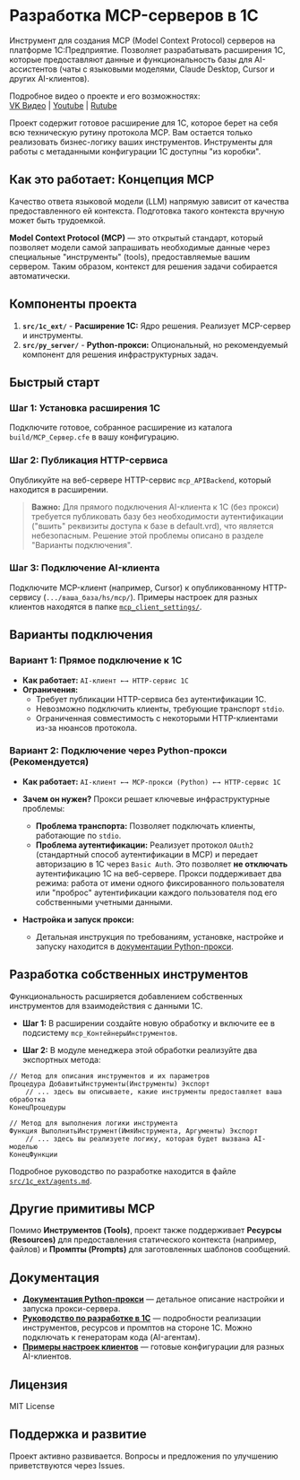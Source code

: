 # Разработка MCP-серверов в 1С

Инструмент для создания MCP (Model Context Protocol) серверов на платформе 1С:Предприятие. Позволяет разрабатывать расширения 1С, которые предоставляют данные и функциональность базы для AI-ассистентов (чаты с языковыми моделями, Claude Desktop, Cursor и других AI-клиентов).

Подробное видео о проекте и его возможностях:  
[VK Видео](https://vkvideo.ru/video-219359576_456239024) | [Youtube](https://youtu.be/ZEla85JsfCo) | [Rutube](https://rutube.ru/video/ba1c64432d1a5b6cfd2335b83bf47071/)

Проект содержит готовое расширение для 1С, которое берет на себя всю техническую рутину протокола MCP. Вам остается только реализовать бизнес-логику ваших инструментов. Инструменты для работы с метаданными конфигурации 1С доступны "из коробки".

## Как это работает: Концепция MCP

Качество ответа языковой модели (LLM) напрямую зависит от качества предоставленного ей контекста. Подготовка такого контекста вручную может быть трудоемкой.

**Model Context Protocol (MCP)** — это открытый стандарт, который позволяет модели самой запрашивать необходимые данные через специальные "инструменты" (tools), предоставляемые вашим сервером. Таким образом, контекст для решения задачи собирается автоматически.

## Компоненты проекта

1.  **`src/1c_ext/`** - **Расширение 1С:** Ядро решения. Реализует MCP-сервер и инструменты.
2.  **`src/py_server/`** - **Python-прокси:** Опциональный, но рекомендуемый компонент для решения инфраструктурных задач.

## Быстрый старт

### Шаг 1: Установка расширения 1С

Подключите готовое, собранное расширение из каталога `build/MCP_Сервер.cfe` в вашу конфигурацию.

### Шаг 2: Публикация HTTP-сервиса

Опубликуйте на веб-сервере HTTP-сервис `mcp_APIBackend`, который находится в расширении.

> **Важно:** Для прямого подключения AI-клиента к 1С (без прокси) требуется публиковать базу без необходимости аутентификации ("вшить" реквизиты доступа к базе в default.vrd), что является небезопасным. Решение этой проблемы описано в разделе "Варианты подключения".

### Шаг 3: Подключение AI-клиента

Подключите MCP-клиент (например, Cursor) к опубликованному HTTP-сервису (`.../ваша_база/hs/mcp/`). Примеры настроек для разных клиентов находятся в папке [`mcp_client_settings/`](./mcp_client_settings/).

## Варианты подключения

### Вариант 1: Прямое подключение к 1С

- **Как работает:** `AI-клиент ←→ HTTP-сервис 1С`
- **Ограничения:**
    - Требует публикации HTTP-сервиса без аутентификации 1С.
    - Невозможно подключить клиенты, требующие транспорт `stdio`.
    - Ограниченная совместимость с некоторыми HTTP-клиентами из-за нюансов протокола.

### Вариант 2: Подключение через Python-прокси (Рекомендуется)

- **Как работает:** `AI-клиент ←→ MCP-прокси (Python) ←→ HTTP-сервис 1С`
- **Зачем он нужен?** Прокси решает ключевые инфраструктурные проблемы:
    - **Проблема транспорта:** Позволяет подключать клиенты, работающие по `stdio`.
    - **Проблема аутентификации:** Реализует протокол `OAuth2` (стандартный способ аутентификации в MCP) и передает авторизацию в 1С через `Basic Auth`. Это позволяет **не отключать** аутентификацию 1С на веб-сервере. Прокси поддерживает два режима: работа от имени одного фиксированного пользователя или "проброс" аутентификации каждого пользователя под его собственными учетными данными.

- **Настройка и запуск прокси:**
    - Детальная инструкция по требованиям, установке, настройке и запуску находится в [документации Python-прокси](./src/py_server/README.md).

## Разработка собственных инструментов

Функциональность расширяется добавлением собственных инструментов для взаимодействия с данными 1С.

- **Шаг 1:** В расширении создайте новую обработку и включите ее в подсистему `mcp_КонтейнерыИнструментов`.

- **Шаг 2:** В модуле менеджера этой обработки реализуйте два экспортных метода:

```bsl
// Метод для описания инструментов и их параметров
Процедура ДобавитьИнструменты(Инструменты) Экспорт
	// ... здесь вы описываете, какие инструменты предоставляет ваша обработка
КонецПроцедуры

// Метод для выполнения логики инструмента
Функция ВыполнитьИнструмент(ИмяИнструмента, Аргументы) Экспорт
	// ... здесь вы реализуете логику, которая будет вызвана AI-моделью
КонецФункции
```

Подробное руководство по разработке находится в файле [`src/1c_ext/agents.md`](./src/1c_ext/agents.md).

## Другие примитивы MCP

Помимо **Инструментов (Tools)**, проект также поддерживает **Ресурсы (Resources)** для предоставления статического контекста (например, файлов) и **Промпты (Prompts)** для заготовленных шаблонов сообщений.

## Документация

- **[Документация Python-прокси](./src/py_server/README.md)** — детальное описание настройки и запуска прокси-сервера.
- **[Руководство по разработке в 1С](./src/1c_ext/agents.md)** — подробности реализации инструментов, ресурсов и промптов на стороне 1С. Можно подключать к генераторам кода (AI-агентам).
- **[Примеры настроек клиентов](./mcp_client_settings/)** — готовые конфигурации для разных AI-клиентов.

## Лицензия

MIT License

## Поддержка и развитие

Проект активно развивается. Вопросы и предложения по улучшению приветствуются через Issues. 